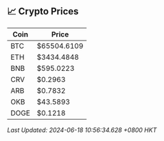 ## 📈 Crypto Prices

| Coin | Price |
| ---- | ----- |
| BTC | $65504.6109 |
| ETH | $3434.4848 |
| BNB | $595.0223 |
| CRV | $0.2963 |
| ARB | $0.7832 |
| OKB | $43.5893 |
| DOGE | $0.1218 |

_Last Updated: 2024-06-18 10:56:34.628 +0800 HKT_